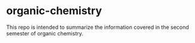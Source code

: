 # organic-chemistry
This repo is intended to summarize the information covered in the second semester of organic chemistry.